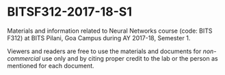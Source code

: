 # BITSF312-2017-18-S1
Materials and information related to Neural Networks course (code: BITS F312) at BITS Pilani, Goa Campus during AY 2017-18, Semester 1.

Viewers and readers are free to use the materials and documents for *non-commercial* use only and by citing proper credit to the lab or the person as mentioned for each document.
